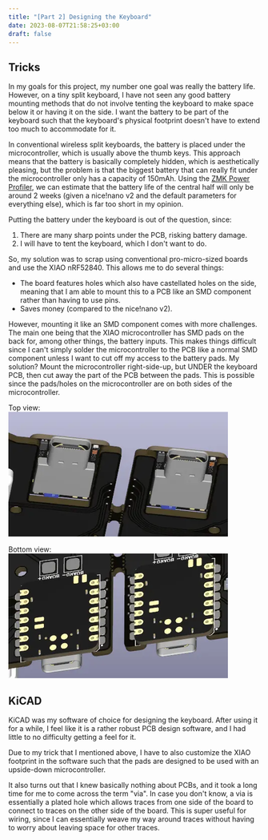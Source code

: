 ```yaml
---
title: "[Part 2] Designing the Keyboard"
date: 2023-08-07T21:58:25+03:00
draft: false
---
```

## Tricks

In my goals for this project, my number one goal was really the battery life. However, on a tiny split keyboard, I have not seen any good battery mounting methods that do not involve tenting the keyboard to make space below it or having it on the side. I want the battery to be part of the keyboard such that the keyboard's physical footprint doesn't have to extend too much to accommodate for it.

In conventional wireless split keyboards, the battery is placed under the microcontroller, which is usually above the thumb keys. This approach means that the battery is basically completely hidden, which is aesthetically pleasing, but the problem is that the biggest battery that can really fit under the microcontroller only has a capacity of 150mAh. Using the [ZMK Power Profiler](https://zmk.dev/power-profiler), we can estimate that the battery life of the central half will only be around 2 weeks (given a nice!nano v2 and the default parameters for everything else), which is far too short in my opinion.

Putting the battery under the keyboard is out of the question, since:
1. There are many sharp points under the PCB, risking battery damage.
2. I will have to tent the keyboard, which I don't want to do.

So, my solution was to scrap using conventional pro-micro-sized boards and use the XIAO nRF52840. This allows me to do several things:
- The board features holes which also have castellated holes on the side, meaning that I am able to mount this to a PCB like an SMD component rather than having to use pins.
- Saves money (compared to the nice!nano v2).

However, mounting it like an SMD component comes with more challenges. The main one being that the XIAO microcontroller has SMD pads on the back for, among other things, the battery inputs. This makes things difficult since I can't simply solder the microcontroller to the PCB like a normal SMD component unless I want to cut off my access to the battery pads. My solution? Mount the microcontroller right-side-up, but UNDER the keyboard PCB, then cut away the part of the PCB between the pads. This is possible since the pads/holes on the microcontroller are on both sides of the microcontroller.

Top view:
![Top view](1.webp)

Bottom view:
![Bottom view](2.webp)


## KiCAD

KiCAD was my software of choice for designing the keyboard. After using it for a while, I feel like it is a rather robust PCB design software, and I had little to no difficulty getting a feel for it.

Due to my trick that I mentioned above, I have to also customize the XIAO footprint in the software such that the pads are designed to be used with an upside-down microcontroller.

It also turns out that I knew basically nothing about PCBs, and it took a long time for me to come across the term "via". In case you don't know, a via is essentially a plated hole which allows traces from one side of the board to connect to traces on the other side of the board. This is super useful for wiring, since I can essentially weave my way around traces without having to worry about leaving space for other traces.
